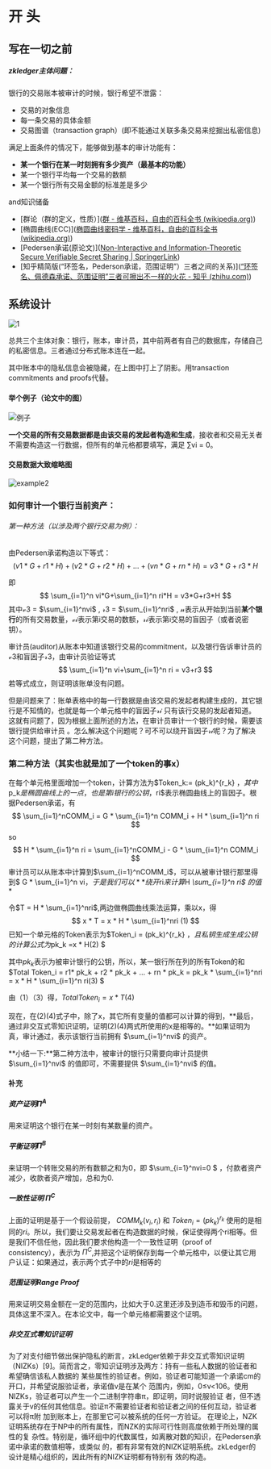 # 开 头

## 写在一切之前

##### zkledger主体问题：

银行的交易账本被审计的时候，银行希望不泄露：

- 交易的对象信息
- 每一条交易的具体金额
- 交易图谱（transaction graph）(即不能通过关联多条交易来挖掘出私密信息)

满足上面条件的情况下，能够做到基本的审计功能有：

- **某一个银行在某一时刻拥有多少资产（最基本的功能）**
- 某一个银行平均每一个交易的数额
- 某一个银行所有交易金额的标准差是多少

and知识储备

- [群论（群的定义，性质）]([群 - 维基百科，自由的百科全书 (wikipedia.org)](https://zh.wikipedia.org/wiki/群))
- [椭圆曲线(ECC)]([椭圆曲线密码学 - 维基百科，自由的百科全书 (wikipedia.org)](https://zh.wikipedia.org/wiki/椭圆曲线密码学))
- [Pedersen承诺(原论文)]([Non-Interactive and Information-Theoretic Secure Verifiable Secret Sharing | SpringerLink](https://link.springer.com/chapter/10.1007/3-540-46766-1_9))
- [知乎精简版(“环签名，Pederson承诺，范围证明”）三者之间的关系)]([“环签名、佩德森承诺、范围证明”三者可擦出不一样的火花 - 知乎 (zhihu.com)](https://zhuanlan.zhihu.com/p/110013321))



## 系统设计



![1](E:\fadian\系统设计.png)



总共三个主体对象：银行，账本，审计员，其中前两者有自己的数据库，存储自己的私密信息。三者通过分布式账本连在一起。

其中账本中的隐私信息会被隐藏，在上图中打上了阴影。用transaction commitments and proofs代替。



#### 举个例子（论文中的图）

![例子](E:\fadian\例子.png)



**一个交易的所有交易数据都是由该交易的发起者构造和生成**，接收者和交易无关者不需要构造这一行数据，但所有的单元格都要填写，满足 ∑vi = 0。



#### 交易数据大致缩略图



![example2](E:\fadian\example2.png)





### 如何审计一个银行当前资产：

###### 第一种方法（以涉及两个银行交易为例）：

由Pedersen承诺构造以下等式：
$$
(v1*G + r1*H) + (v2*G + r2*H) +…+ (vn*G + rn*H)= v3*G + r3*H
$$


即
$$
\sum_{i=1}^n vi*G+\sum_{i=1}^n ri*H = v3*G+r3*H
$$
其中$\mathcal{v3}$ = $\sum_{i=1}^nvi$ , $\mathcal{r3}$ = $\sum_{i=1}^nri$ , $\mathcal{n}$表示从开始到当前**某个银行**的所有交易数量，$\mathcal{vi}$表示第i交易的数额，$\mathcal{ri}$表示第i交易的盲因子（或者说密钥）。

审计员(auditor)从账本中知道该银行交易的commitment，以及银行告诉审计员的$\mathcal{v3}$和盲因子$\mathcal{r3}$，由审计员验证等式
$$
\sum_{i=1}^n vi+\sum_{i=1}^n ri = v3+r3
$$
若等式成立，则证明该账单没有问题。

但是问题来了：账单表格中的每一行数据是由该交易的发起者构建生成的，其它银行是不知情的，也就是每一个单元格中的盲因子$\mathcal{ri}$ 只有该行交易的发起者知道。这就有问题了，因为根据上面所述的方法，在审计员审计一个银行的时候，需要该银行提供给审计员 。怎么解决这个问题呢？可不可以绕开盲因子$\mathcal{ri}$呢？为了解决这个问题，提出了第二种方法。

### 第二种方法（其实也就是加了一个token的事x）

在每个单元格里面增加一个token，计算方法为$Token_k:= (pk_k)^{r_k} $，其中$p_k$是椭圆曲线上的一点，也是第i银行的公钥，$ri$表示椭圆曲线上的盲因子。根据Pedersen承诺，有
$$
\sum_{i=1}^nCOMM_i = G * \sum_{i=1}^n COMM_i + H * \sum_{i=1}^n ri
$$
so
$$
H * \sum_{i=1}^n ri = \sum_{i=1}^nCOMM_i -  G * \sum_{i=1}^n COMM_i
$$
审计员可以从账本中计算到$\sum_{i=1}^nCOMM_i$，可以从被审计银行那里得到$ G * \sum_{i=1}^n vi$，于是我们可以**绕开$ri$来计算$H *\sum_{i=1}^n ri$ 的值**

令$T = H * \sum_{i=1}^nri$,两边做椭圆曲线乘法运算，乘以x，得
$$
x * T = x *  H * \sum_{i=1}^nri (1)
$$
已知一个单元格的Token表示为$Token_i = (pk_k)^{r_k} $，且私钥生成生成公钥的计算公式为$pk_k =x * H(2) $

其中$pk_k$表示为被审计银行的公钥，所以，某一银行所在列的所有Token的和$Total  Token_i = r1* pk_k + r2 * pk_k  + ... + rn * pk_k = pk_k * \sum_{i=1}^nri = x * H  * \sum_{i=1}^n ri(3) $

由（1）（3）得，$TotalToken_i = x * T$(4)

现在，在(2)(4)式子中，除了x，其它所有变量的值都可以计算的得到，**最后，通过非交互式零知识证明，证明(2)(4)两式所使用的x是相等的。**如果证明为真，审计通过，表示该银行当前拥有 $\sum_{i=1}^nvi$ 的资产。

**小结一下:**第二种方法中，被审计的银行只需要向审计员提供 $\sum_{i=1}^nvi$ 的值即可，不需要提供 $\sum_{i=1}^nvi$ 的值。





#### 补充

##### 资产证明$Π^A$

用来证明这个银行在某一时刻有某数量的资产。

##### 平衡证明$Π^B$

来证明一个转账交易的所有数额之和为0，即 $\sum_{i=1}^nvi=0 $ ，付款者资产减少，收款者资产增加，总和为0.

##### 一致性证明 $Π^C$

上面的证明是基于一个假设前提， $COMM_k(v_i,r_i)$ 和 $Token_i=(pk_k)^{r_k}$ 使用的是相同的$ri$。所以，我们要让交易发起者在构造数据的时候，保证使得两个ri相等。但是我们不信任他，因此我们要求他构造一个一致性证明（proof of consistency），表示为 $Π^C$,并把这个证明保存到每一个单元格中，以便让其它用户认证：如果通过，表示两个式子中的$ri$是相等的

##### 范围证明Range Proof

用来证明交易金额在一定的范围内，比如大于0.这里还涉及到造币和毁币的问题，具体这里不深入。在本论文中，每一个单元格都需要这个证明。

##### 非交互式零知识证明

为了对支付细节做出保护隐私的断言，zkLedger依赖于非交互式零知识证明 （NIZKs）[9]。简而言之，零知识证明涉及两方：持有一些私人数据的验证者和希望确信该私人数据的 某些属性的验证者。例如，验证者可能知道一个承诺cm的开口，并希望说服验证者，承诺值v是在某个 范围内，例如，0≤v<106。使用NIZKs，验证者可以产生一个二进制字符串π，即证明，同时说服验证 者，但不透露关于v的任何其他信息。验证π不需要验证者和验证者之间的任何互动，验证者可以将π附 加到账本上，在那里它可以被系统的任何一方验证。 在理论上，NZK证明系统存在于NP中的所有属性，而NZK的实际可行性则高度依赖于所处理的属性的复 杂性。特别是，循环组中的代数属性，如离散对数的知识，在Pedersen承诺中承诺的数值相等，或类似 的，都有非常有效的NIZK证明系统。zkLedger的设计是精心组织的，因此所有的NIZK证明都有特别有 效的构造。

